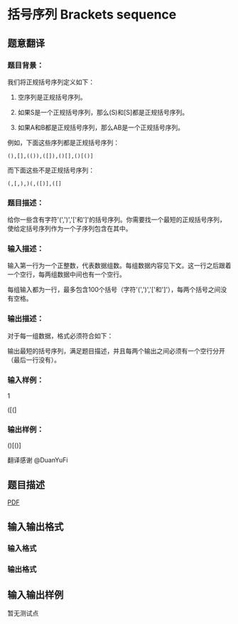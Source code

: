 # 括号序列 Brackets sequence

## 题意翻译

### 题目背景：

我们将正规括号序列定义如下：

1. 空序列是正规括号序列。

2. 如果S是一个正规括号序列，那么(S)和\[S\]都是正规括号序列。

3. 如果A和B都是正规括号序列，那么AB是一个正规括号序列。

例如，下面这些序列都是正规括号序列：

`(),[],(()),([]),()[],()[()]`

而下面这些不是正规括号序列：

`(,[,),)(,([)],([]`

### 题目描述：

给你一些含有字符'(',')','\['和'\]'的括号序列。你需要找一个最短的正规括号序列，使给定括号序列作为一个子序列包含在其中。

### 输入描述：

输入第一行为一个正整数，代表数据组数。每组数据内容见下文。这一行之后跟着一个空行，每两组数据中间也有一个空行。

每组输入都为一行，最多包含100个括号（字符'(',')','\['和'\]'），每两个括号之间没有空格。

### 输出描述：

对于每一组数据，格式必须符合如下：

输出最短的括号序列，满足题目描述，并且每两个输出之间必须有一个空行分开（最后一行没有）。

### 输入样例：

1

([(]

### 输出样例：

()[()]

翻译感谢 @DuanYuFi 

## 题目描述

[problemUrl]: https://uva.onlinejudge.org/index.php?option=com_onlinejudge&Itemid=8&category=825&page=show_problem&problem=4501

[PDF](https://uva.onlinejudge.org/external/16/p1626.pdf)

## 输入输出格式

### 输入格式

### 输出格式

## 输入输出样例

暂无测试点

